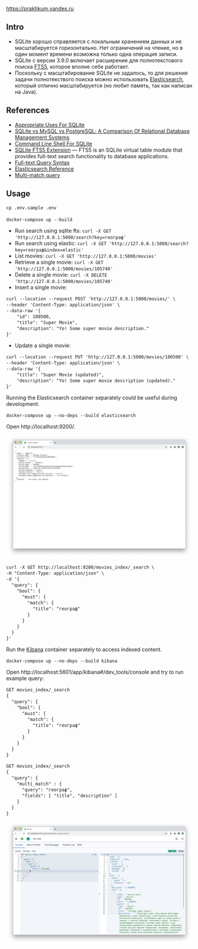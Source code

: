 https://praktikum.yandex.ru

## Intro

* SQLite хорошо справляется с локальным хранением данных и не масштабируется горизонтально. Нет ограничений на чтение, 
но в один момент времени возможна только одна операция записи.
* SQLite с версии 3.9.0 включает расширение для полнотекстового поиска [FTS5](https://www.sqlite.org/fts5.html),
которое вполне себе работает.
* Поскольку с масштабирование SQLite не задалось, то для решения задачи полнотекствого поиска можно использовать [Elasticsearch](https://www.elastic.co/elasticsearch/),
который отлично масштабируется (но любит память, так как написан на Java). 

## References

* [Appropriate Uses For SQLite](https://www.sqlite.org/whentouse.html)
* [SQLite vs MySQL vs PostgreSQL: A Comparison Of Relational Database Management Systems](https://www.digitalocean.com/community/tutorials/sqlite-vs-mysql-vs-postgresql-a-comparison-of-relational-database-management-systems)
* [Command Line Shell For SQLite](https://sqlite.org/cli.html)
* [SQLite FTS5 Extension](https://www.sqlite.org/fts5.html) — FTS5 is an SQLite virtual table module that provides full-text search functionality to database applications.
* [Full-text Query Syntax](https://www.sqlite.org/fts5.html#full_text_query_syntax)
* [Elasticsearch Reference](https://www.elastic.co/guide/en/elasticsearch/reference/current/index.html)
* [Multi-match query](https://www.elastic.co/guide/en/elasticsearch/reference/current/query-dsl-multi-match-query.html)

## Usage

```
cp .env.sample .env

docker-compose up --build
```

* Run search using sqlite fts: `curl -X GET 'http://127.0.0.1:5000/search?key=географ'`
* Run search using elastic: `curl -X GET 'http://127.0.0.1:5000/search?key=географ&index=elastic'`
* List movies: `curl -X GET 'http://127.0.0.1:5000/movies'`
* Retrieve a single movie: `curl -X GET 'http://127.0.0.1:5000/movies/105740'`
* Delete a single movie: `curl -X DELETE 'http://127.0.0.1:5000/movies/105740'`
* Insert a single movie:
```
curl --location --request POST 'http://127.0.0.1:5000/movies/' \
--header 'Content-Type: application/json' \
--data-raw '{
    "id": 100500,
    "title": "Super Movie",
    "description": "Yo! Some super movie description."
}'
```
* Update a single movie:
```
curl --location --request PUT 'http://127.0.0.1:5000/movies/100500' \
--header 'Content-Type: application/json' \
--data-raw '{
    "title": "Super Movie (updated)",
    "description": "Yo! Some super movie description (updated)."
}'
```

Running the Elasticsearch container separately could be useful during development.

```
docker-compose up --no-deps --build elasticsearch
```

Open http://localhost:9200/.

![elasticsearch_screenshot]

```
curl -X GET http://localhost:9200/movies_index/_search \
-H "Content-Type: application/json" \
-d '{
  "query": {
    "bool": {
      "must": {
        "match": {
          "title": "географ"
        }
      }
    }
  }
}'
```

Run the [Kibana](https://www.elastic.co/kibana) container separately to access indexed content.

```
docker-compose up --no-deps --build kibana
```

Open http://localhost:5601/app/kibana#/dev_tools/console and try to run example query:

```
GET movies_index/_search
{
  "query": {
    "bool": {
      "must": {
        "match": {
          "title": "географ"
        }
      }
    }
  }
}
```

```
GET movies_index/_search
{
  "query": {
    "multi_match" : {
      "query": "географ", 
      "fields": [ "title", "description" ] 
    }
  }
}
```

![kibana_screenshot]

[elasticsearch_screenshot]: common/elasticsearch.png
[kibana_screenshot]: common/kibana.png
